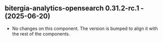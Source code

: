  ## bitergia-analytics-opensearch 0.31.2-rc.1 - (2025-06-20)
  
  * No changes on this component. The version is bumped to align it
    with the rest of the components.
